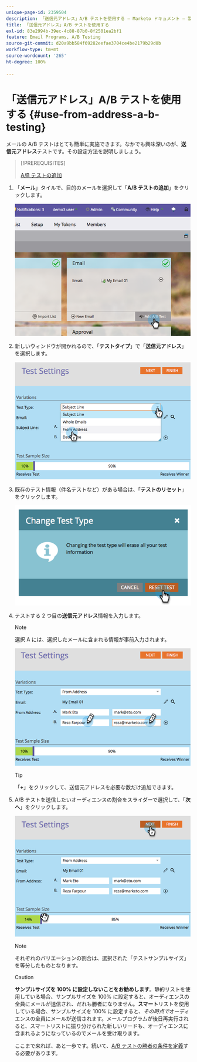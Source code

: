```yaml
---
unique-page-id: 2359504
description: 「送信元アドレス」A/B テストを使用する — Marketo ドキュメント — 製品ドキュメント
title: 「送信元アドレス」A/B テストを使用する
exl-id: 83e2994b-39ec-4c88-87b0-8f2501ea2bf1
feature: Email Programs, A/B Testing
source-git-commit: d20a9bb584f69282eefae3704ce4be2179b29d0b
workflow-type: tm+mt
source-wordcount: '265'
ht-degree: 100%

---
```


# 「送信元アドレス」A/B テストを使用する {#use-from-address-a-b-testing}

メールの A/B テストはとても簡単に実施できます。なかでも興味深いのが、**送信元アドレス**&#x200B;テストです。その設定方法を説明しましょう。

>[!PREREQUISITES]
>
>[A/B テストの追加](/help/marketo/product-docs/email-marketing/email-programs/email-program-actions/email-test-a-b-test/add-an-a-b-test.md)

1. 「**メール**」タイルで、目的のメールを選択して「**A/B テストの追加**」をクリックします。

   ![](assets/image2014-9-12-15-3a32-3a8.png)

1. 新しいウィンドウが開かれるので、「**テストタイプ**」で「**送信元アドレス**」を選択します。

   ![](assets/image2014-9-12-15-3a32-3a22.png)

1. 既存のテスト情報（件名テストなど）がある場合は、「**テストのリセット**」をクリックします。

   ![](assets/image2014-9-12-15-3a32-3a28.png)

1. テストする 2 つ目の&#x200B;**送信元アドレス**&#x200B;情報を入力します。

   >[!NOTE]
   >
   >選択 A には、選択したメールに含まれる情報が事前入力されます。

   ![](assets/image2014-9-12-15-3a32-3a34.png)

   >[!TIP]
   >
   >「**+**」をクリックして、送信元アドレスを必要な数だけ追加できます。

1. A/B テストを送信したいオーディエンスの割合をスライダーで選択して、「**次へ**」をクリックします。

   ![](assets/image2014-9-12-15-3a33-3a41.png)

   >[!NOTE]
   >
   >それぞれのバリエーションの割合は、選択された「テストサンプルサイズ」を等分したものとなります。

   >[!CAUTION]
   >
   >**サンプルサイズを 100% に設定しないことをお勧めします**。静的リストを使用している場合、サンプルサイズを 100% に設定すると、オーディエンスの全員にメールが送信され、だれも勝者になりません。**スマート**&#x200B;リストを使用している場合、サンプルサイズを 100% に設定すると、_その時点で_&#x200B;オーディエンスの全員にメールが送信されます。メールプログラムが後日再実行されると、スマートリストに振り分けられた新しいリードも、オーディエンスに含まれるようになっているのでメールを受け取ります。

   ここまで来れば、あと一歩です。続いて、[A/B テストの勝者の条件を定義](/help/marketo/product-docs/email-marketing/email-programs/email-program-actions/email-test-a-b-test/define-the-a-b-test-winner-criteria.md)する必要があります。
